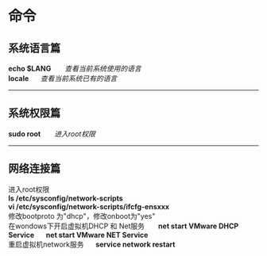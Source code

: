 # 命令
## 系统语言篇  
**echo $LANG** &nbsp;&nbsp;&nbsp;&nbsp;&nbsp;  *查看当前系统使用的语言*  
**locale** &nbsp;&nbsp;&nbsp;&nbsp;&nbsp;*查看当前系统已有的语言* 

---

## 系统权限篇
**sudo root** &nbsp;&nbsp;&nbsp;&nbsp;&nbsp; *进入root权限*

---

## 网络连接篇
进入root权限   
**ls /etc/sysconfig/network-scripts**   
**vi /etc/sysconfig/network-scripts/ifcfg-ensxxx**  
修改bootproto 为"dhcp"，修改onboot为"yes"  
在wondows下开启虚拟机DHCP 和 Net服务 &nbsp;&nbsp;&nbsp;&nbsp;&nbsp; **net start VMware DHCP Service**  &nbsp;&nbsp;&nbsp;&nbsp;&nbsp;**net start VMware NET Service**  
重启虚拟机network服务&nbsp;&nbsp;&nbsp;&nbsp;&nbsp; **service network restart**
